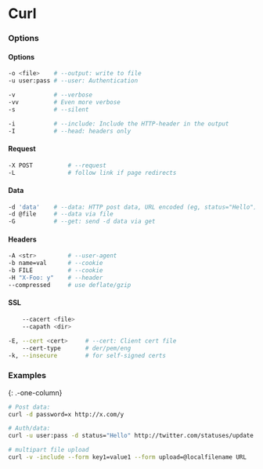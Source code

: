 # Curl

### Options

#### Options

```bash
-o <file>    # --output: write to file
-u user:pass # --user: Authentication
```

```bash
-v           # --verbose
-vv          # Even more verbose
-s           # --silent
```

```bash
-i           # --include: Include the HTTP-header in the output
-I           # --head: headers only
```

#### Request

```bash
-X POST          # --request
-L               # follow link if page redirects 
```

#### Data

```bash
-d 'data'    # --data: HTTP post data, URL encoded (eg, status="Hello")
-d @file     # --data via file
-G           # --get: send -d data via get
```

#### Headers

```bash
-A <str>         # --user-agent
-b name=val      # --cookie
-b FILE          # --cookie
-H "X-Foo: y"    # --header
--compressed     # use deflate/gzip
```

#### SSL

```bash
    --cacert <file>
    --capath <dir>
```

```bash
-E, --cert <cert>     # --cert: Client cert file
    --cert-type       # der/pem/eng
-k, --insecure        # for self-signed certs
```

### Examples

{: .-one-column}

```bash
# Post data:
curl -d password=x http://x.com/y
```

```bash
# Auth/data:
curl -u user:pass -d status="Hello" http://twitter.com/statuses/update.xml
```

```bash
# multipart file upload
curl -v -include --form key1=value1 --form upload=@localfilename URL
```
